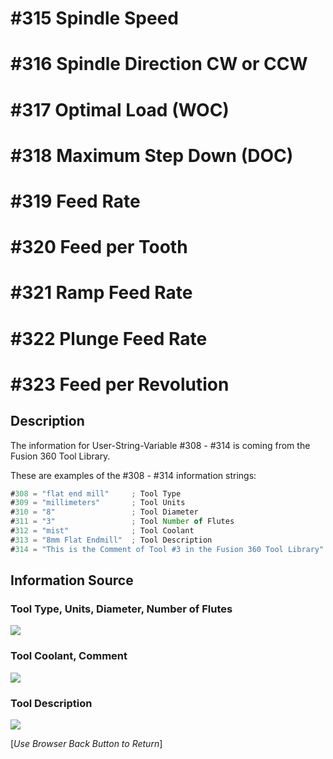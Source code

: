 # #315 Spindle Speed
# #316 Spindle Direction CW or CCW
# #317 Optimal Load (WOC)
# #318 Maximum Step Down (DOC)
# #319 Feed Rate
# #320 Feed per Tooth
# #321 Ramp Feed Rate
# #322 Plunge Feed Rate
# #323 Feed per Revolution

## Description
The information for User-String-Variable #308 - #314 is coming from the Fusion 360 Tool Library. 

These are examples of the #308 - #314 information strings:

```javascript
#308 = "flat end mill"     ; Tool Type
#309 = "millimeters"       ; Tool Units
#310 = "8"                 ; Tool Diameter
#311 = "3"                 ; Tool Number of Flutes
#312 = "mist"              ; Tool Coolant
#313 = "8mm Flat Endmill"  ; Tool Description
#314 = "This is the Comment of Tool #3 in the Fusion 360 Tool Library"
```

## Information Source

### Tool Type, Units, Diameter, Number of Flutes

![](/images/pp035.PNG)

### Tool Coolant, Comment

![](/images/pp036.PNG)

### Tool Description

![](/images/pp037.PNG)




[*Use Browser Back Button to Return*]